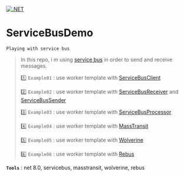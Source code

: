 [![.NET](https://github.com/aimenux/ServiceBusDemo/actions/workflows/ci.yml/badge.svg?branch=main)](https://github.com/aimenux/ServiceBusDemo/actions/workflows/ci.yml)

# ServiceBusDemo
```
Playing with service bus
```

> In this repo, i m using [service bus](https://learn.microsoft.com/en-us/azure/service-bus-messaging/service-bus-messaging-overview) in order to send and receive messages.
>
> :one: `Example01` : use worker template with [ServiceBusClient](https://learn.microsoft.com/en-us/dotnet/api/azure.messaging.servicebus.servicebusclient)
>
> :two: `Example02` : use worker template with [ServiceBusReceiver](https://learn.microsoft.com/en-us/dotnet/api/azure.messaging.servicebus.servicebusreceiver) and [ServiceBusSender](https://learn.microsoft.com/en-us/dotnet/api/azure.messaging.servicebus.servicebussender)
>
> :three: `Example03` : use worker template with [ServiceBusProcessor](https://learn.microsoft.com/en-us/dotnet/api/azure.messaging.servicebus.servicebusprocessor)
>
> :four: `Example04` : use worker template with [MassTransit](https://masstransit-project.com)
>
> :five: `Example05` : use worker template with [Wolverine](https://wolverinefx.net)
>
> :six: `Example06` : use worker template with [Rebus](https://github.com/rebus-org/Rebus)
> 

**`Tools`** : net 8.0, servicebus, masstransit, wolverine, rebus
